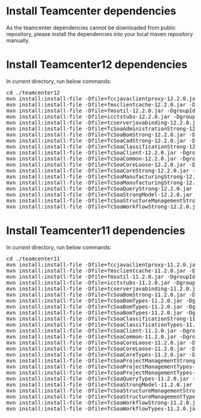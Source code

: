 # Install Teamcenter dependencies
As the teamcenter dependencies cannot be downloaded from public repository, please install the dependencies into your local maven repository manually.

# Install Teamcenter12 dependencies
In *current* directory, run below commands:

<pre>
cd ./teamcenter12
mvn install:install-file -Dfile=fccjavaclientproxy-12.2.0.jar -DgroupId=com.teamcenter -DartifactId=fccjavaclientproxy -Dversion=12.2.0 -Dpackaging=jar -DgeneratePom=true
mvn install:install-file -Dfile=fmsclientcache-12.2.0.jar -DgroupId=com.teamcenter -DartifactId=fmsclientcache -Dversion=12.2.0 -Dpackaging=jar -DgeneratePom=true
mvn install:install-file -Dfile=fmsutil-12.2.0.jar -DgroupId=com.teamcenter -DartifactId=fmsutil -Dversion=12.2.0 -Dpackaging=jar -DgeneratePom=true
mvn install:install-file -Dfile=icctstubs-12.2.0.jar -DgroupId=com.teamcenter -DartifactId=icctstubs -Dversion=12.2.0 -Dpackaging=jar -DgeneratePom=true
mvn install:install-file -Dfile=tcserverjavabinding-12.2.0.jar -DgroupId=com.teamcenter -DartifactId=tcserverjavabinding -Dversion=12.2.0 -Dpackaging=jar -DgeneratePom=true
mvn install:install-file -Dfile=TcSoaAdministrationStrong-12.2.0.jar -DgroupId=com.teamcenter -DartifactId=TcSoaAdministrationStrong -Dversion=12.2.0 -Dpackaging=jar -DgeneratePom=true
mvn install:install-file -Dfile=TcSoaBomStrong-12.2.0.jar -DgroupId=com.teamcenter -DartifactId=TcSoaBomStrong -Dversion=12.2.0 -Dpackaging=jar -DgeneratePom=true
mvn install:install-file -Dfile=TcSoaCadStrong-12.2.0.jar -DgroupId=com.teamcenter -DartifactId=TcSoaCadStrong -Dversion=12.2.0 -Dpackaging=jar -DgeneratePom=true
mvn install:install-file -Dfile=TcSoaClassificationStrong-12.2.0.jar -DgroupId=com.teamcenter -DartifactId=TcSoaClassificationStrong -Dversion=12.2.0 -Dpackaging=jar -DgeneratePom=true
mvn install:install-file -Dfile=TcSoaClient-12.2.0.jar -DgroupId=com.teamcenter -DartifactId=TcSoaClient -Dversion=12.2.0 -Dpackaging=jar -DgeneratePom=true
mvn install:install-file -Dfile=TcSoaCommon-12.2.0.jar -DgroupId=com.teamcenter -DartifactId=TcSoaCommon -Dversion=12.2.0 -Dpackaging=jar -DgeneratePom=true
mvn install:install-file -Dfile=TcSoaCoreLoose-12.2.0.jar -DgroupId=com.teamcenter -DartifactId=TcSoaCoreLoose -Dversion=12.2.0 -Dpackaging=jar -DgeneratePom=true
mvn install:install-file -Dfile=TcSoaCoreStrong-12.2.0.jar -DgroupId=com.teamcenter -DartifactId=TcSoaCoreStrong -Dversion=12.2.0 -Dpackaging=jar -DgeneratePom=true
mvn install:install-file -Dfile=TcSoaManufacturingStrong-12.2.0.jar -DgroupId=com.teamcenter -DartifactId=TcSoaManufacturingStrong -Dversion=12.2.0 -Dpackaging=jar -DgeneratePom=true
mvn install:install-file -Dfile=TcSoaManufacturingStrong-12.2.0.jar -DgroupId=com.teamcenter -DartifactId=TcSoaManufacturingStrong -Dversion=12.2.0 -Dpackaging=jar -DgeneratePom=true
mvn install:install-file -Dfile=TcSoaQueryStrong-12.2.0.jar -DgroupId=com.teamcenter -DartifactId=TcSoaQueryStrong -Dversion=12.2.0 -Dpackaging=jar -DgeneratePom=true
mvn install:install-file -Dfile=TcSoaStrongModel-12.2.0.jar -DgroupId=com.teamcenter -DartifactId=TcSoaStrongModel -Dversion=12.2.0 -Dpackaging=jar -DgeneratePom=true
mvn install:install-file -Dfile=TcSoaStructureManagementStrong-12.2.0.jar -DgroupId=com.teamcenter -DartifactId=TcSoaStructureManagementStrong -Dversion=12.2.0 -Dpackaging=jar -DgeneratePom=true
mvn install:install-file -Dfile=TcSoaWorkflowStrong-12.2.0.jar -DgroupId=com.teamcenter -DartifactId=TcSoaWorkflowStrong -Dversion=12.2.0 -Dpackaging=jar -DgeneratePom=true
</pre>

# Install Teamcenter11 dependencies
In *current* directory, run below commands:

<pre>
cd ./teamcenter11
mvn install:install-file -Dfile=fccjavaclientproxy-11.2.0.jar -DgroupId=com.teamcenter -DartifactId=fccjavaclientproxy -Dversion=11.2.0 -Dpackaging=jar -DgeneratePom=true
mvn install:install-file -Dfile=fmsclientcache-11.2.0.jar -DgroupId=com.teamcenter -DartifactId=fmsclientcache -Dversion=11.2.0 -Dpackaging=jar -DgeneratePom=true
mvn install:install-file -Dfile=fmsutil-11.2.0.jar -DgroupId=com.teamcenter -DartifactId=fmsutil -Dversion=11.2.0 -Dpackaging=jar -DgeneratePom=true
mvn install:install-file -Dfile=icctstubs-11.2.0.jar -DgroupId=com.teamcenter -DartifactId=icctstubs -Dversion=11.2.0 -Dpackaging=jar -DgeneratePom=true
mvn install:install-file -Dfile=tcserverjavabinding-11.2.0.jar -DgroupId=com.teamcenter -DartifactId=tcserverjavabinding -Dversion=11.2.0 -Dpackaging=jar -DgeneratePom=true
mvn install:install-file -Dfile=TcSoaBomStrong-11.2.0.jar -DgroupId=com.teamcenter -DartifactId=TcSoaBomStrong -Dversion=11.2.0 -Dpackaging=jar -DgeneratePom=true
mvn install:install-file -Dfile=TcSoaBomTypes-11.2.0.jar -DgroupId=com.teamcenter -DartifactId=TcSoaBomTypes -Dversion=11.2.0 -Dpackaging=jar -DgeneratePom=true
mvn install:install-file -Dfile=TcSoaBomTypes-11.2.0.jar -DgroupId=com.teamcenter -DartifactId=TcSoaBomTypes -Dversion=11.2.0 -Dpackaging=jar -DgeneratePom=true
mvn install:install-file -Dfile=TcSoaBomTypes-11.2.0.jar -DgroupId=com.teamcenter -DartifactId=TcSoaBomTypes -Dversion=11.2.0 -Dpackaging=jar -DgeneratePom=true
mvn install:install-file -Dfile=TcSoaClassificationStrong-11.2.0.jar -DgroupId=com.teamcenter -DartifactId=TcSoaClassificationStrong -Dversion=11.2.0 -Dpackaging=jar -DgeneratePom=true
mvn install:install-file -Dfile=TcSoaClassificationTypes-11.2.0.jar -DgroupId=com.teamcenter -DartifactId=TcSoaClassificationTypes -Dversion=11.2.0 -Dpackaging=jar -DgeneratePom=true
mvn install:install-file -Dfile=TcSoaClient-11.2.0.jar -DgroupId=com.teamcenter -DartifactId=TcSoaClient -Dversion=11.2.0 -Dpackaging=jar -DgeneratePom=true
mvn install:install-file -Dfile=TcSoaCommon-11.2.0.jar -DgroupId=com.teamcenter -DartifactId=TcSoaCommon -Dversion=11.2.0 -Dpackaging=jar -DgeneratePom=true
mvn install:install-file -Dfile=TcSoaCoreLoose-11.2.0.jar -DgroupId=com.teamcenter -DartifactId=TcSoaCoreLoose -Dversion=11.2.0 -Dpackaging=jar -DgeneratePom=true
mvn install:install-file -Dfile=TcSoaCoreLoose-11.2.0.jar -DgroupId=com.teamcenter -DartifactId=TcSoaCoreLoose -Dversion=11.2.0 -Dpackaging=jar -DgeneratePom=true
mvn install:install-file -Dfile=TcSoaCoreTypes-11.2.0.jar -DgroupId=com.teamcenter -DartifactId=TcSoaCoreTypes -Dversion=11.2.0 -Dpackaging=jar -DgeneratePom=true
mvn install:install-file -Dfile=TcSoaProjectManagementStrong-11.2.0.jar -DgroupId=com.teamcenter -DartifactId=TcSoaProjectManagementStrong -Dversion=11.2.0 -Dpackaging=jar -DgeneratePom=true
mvn install:install-file -Dfile=TcSoaProjectManagementTypes-11.2.0.jar -DgroupId=com.teamcenter -DartifactId=TcSoaProjectManagementTypes -Dversion=11.2.0 -Dpackaging=jar -DgeneratePom=true
mvn install:install-file -Dfile=TcSoaProjectManagementTypes-11.2.0.jar -DgroupId=com.teamcenter -DartifactId=TcSoaProjectManagementTypes -Dversion=11.2.0 -Dpackaging=jar -DgeneratePom=true
mvn install:install-file -Dfile=TcSoaQueryTypes-11.2.0.jar -DgroupId=com.teamcenter -DartifactId=TcSoaQueryTypes -Dversion=11.2.0 -Dpackaging=jar -DgeneratePom=true
mvn install:install-file -Dfile=TcSoaStrongModel-11.2.0.jar -DgroupId=com.teamcenter -DartifactId=TcSoaStrongModel -Dversion=11.2.0 -Dpackaging=jar -DgeneratePom=true
mvn install:install-file -Dfile=TcSoaStructureManagementStrong-11.2.0.jar -DgroupId=com.teamcenter -DartifactId=TcSoaStructureManagementStrong -Dversion=11.2.0 -Dpackaging=jar -DgeneratePom=true
mvn install:install-file -Dfile=TcSoaStructureManagementTypes-11.2.0.jar -DgroupId=com.teamcenter -DartifactId=TcSoaStructureManagementTypes -Dversion=11.2.0 -Dpackaging=jar -DgeneratePom=true
mvn install:install-file -Dfile=TcSoaWorkflowStrong-11.2.0.jar -DgroupId=com.teamcenter -DartifactId=TcSoaWorkflowStrong -Dversion=11.2.0 -Dpackaging=jar -DgeneratePom=true
mvn install:install-file -Dfile=TcSoaWorkflowTypes-11.2.0.jar -DgroupId=com.teamcenter -DartifactId=TcSoaWorkflowTypes -Dversion=11.2.0 -Dpackaging=jar -DgeneratePom=true
</pre>